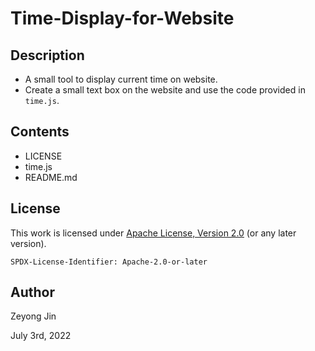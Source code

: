 # Time-Display-for-Website

## Description
- A small tool to display current time on website.
- Create a small text box on the website and use the code provided in `time.js`.

## Contents
- LICENSE
- time.js
- README.md

## License

This work is licensed under [Apache License, Version 2.0](https://www.apache.org/licenses/LICENSE-2.0) (or any later version). 

`SPDX-License-Identifier: Apache-2.0-or-later`

## Author

Zeyong Jin

July 3rd, 2022
